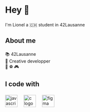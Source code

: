<h1 align="left">Hey 👋</h1>

###

<p align="left">I'm Lionel a 🇨🇭 student in 42Lausanne</p>

###

<h2 align="left">About me</h2>

###

<p align="left">📚 42Lausanne<br>🎯 Creative developper<br>🥊 ⚽ 🎮</p>

###

<h2 align="left">I code with</h2>

###

<div align="left">
  <img src="https://cdn.jsdelivr.net/gh/devicons/devicon/icons/javascript/javascript-original.svg" height="40" alt="javascript logo"  />
  <img width="12" />
  <img src="https://cdn.jsdelivr.net/gh/devicons/devicon/icons/c/c-original.svg" height="40" alt="c logo"  />
  <img width="12" />
  <img src="https://cdn.jsdelivr.net/gh/devicons/devicon/icons/figma/figma-original.svg" height="40" alt="figma logo"  />
</div>

###
